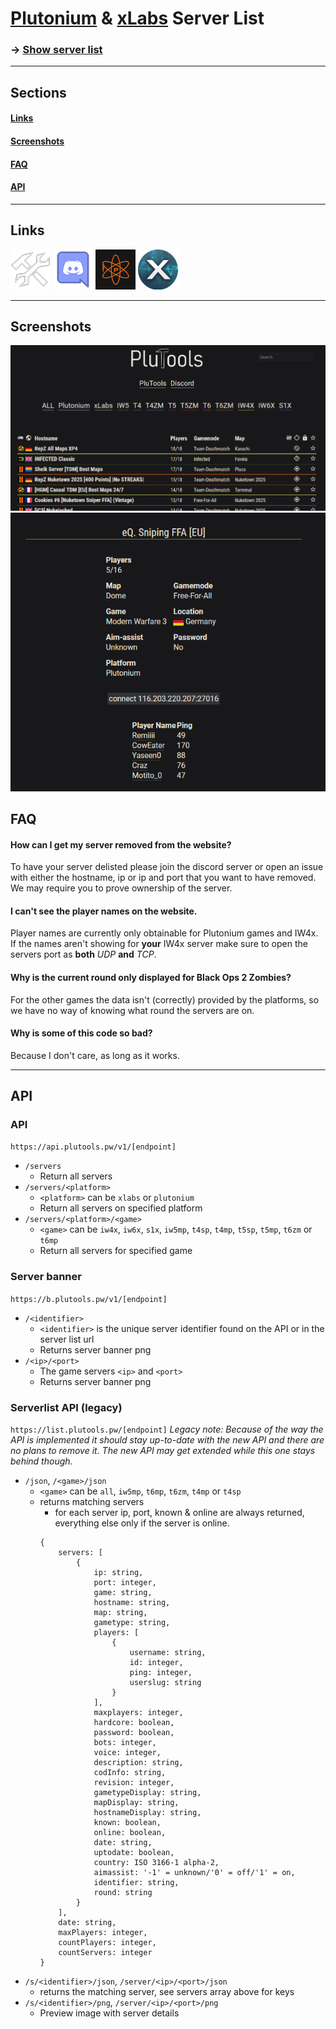 # [Plutonium](https://plutonium.pw) & [xLabs](https://xlabs.dev) Server List
### -> [Show server list](https://list.plutools.pw)

---

## Sections

#### [Links](#Links-1)
#### [Screenshots](#Screenshots-1)
#### [FAQ](#FAQ-1)
#### [API](#API-1)

---

## Links
[![PluTools](gh_assets/plutools_64.png)](https://plutools.pw/) [![Discord Server](gh_assets/discord.png)](https://discord.gg/SnJQusteNZ) [![Plutonium](gh_assets/plutonium.jpg)](https://plutonium.pw/) [![xlabs](gh_assets/xlabs.png)](https://xlabs.dev) 

---

## Screenshots

![Server list screenshot](gh_assets/screenshot1.png)
![Server page screenshot](gh_assets/screenshot2.png)

## FAQ
#### How can I get my server removed from the website?
To have your server delisted please join the discord server or open an issue with either the hostname, ip or ip and port that you want to have removed. We may require you to prove ownership of the server.

#### I can't see the player names on the website.
Player names are currently only obtainable for Plutonium games and IW4x. If the names aren't showing for **your** IW4x server make sure to open the servers port as **both** *UDP* **and** *TCP*.

#### Why is the current round only displayed for Black Ops 2 Zombies?
For the other games the data isn't (correctly) provided by the platforms, so we have no way of knowing what round the servers are on.

#### Why is some of this code so bad?
Because I don't care, as long as it works.

---

## API
### API
```https://api.plutools.pw/v1/[endpoint]```
- ```/servers```
  - Return all servers
- ```/servers/<platform>```
  - ```<platform>``` can be ```xlabs``` or ```plutonium```
  - Return all servers on specified platform
- ```/servers/<platform>/<game>```
  - ```<game>``` can be ```iw4x```, ```iw6x```, ```s1x```, ```iw5mp```, ```t4sp```, ```t4mp```, ```t5sp```, ```t5mp```, ```t6zm``` or ```t6mp```
  - Return all servers for specified game

### Server banner
```https://b.plutools.pw/v1/[endpoint]```
- ```/<identifier>```
  - ```<identifier>``` is the unique server identifier found on the API or in the server list url
  - Returns server banner png
- ```/<ip>/<port>```
  - The game servers ```<ip>``` and ```<port>```
  - Returns server banner png

### Serverlist API (legacy)
```https://list.plutools.pw/[endpoint]```
*Legacy note: Because of the way the API is implemented it should stay up-to-date with the new API and there are no plans to remove it. The new API may get extended while this one stays behind though.*
- ```/json```, ```/<game>/json```
  - ```<game>``` can be ```all```, ```iw5mp```, ```t6mp```, ```t6zm```, ```t4mp``` or ```t4sp```
  - returns matching servers
    - for each server ip, port, known & online are always returned, everything else only if the server is online.
    ```
    {
        servers: [
            {
                ip: string,
                port: integer,
                game: string,
                hostname: string,
                map: string,
                gametype: string,
                players: [
                    {
                        username: string,
                        id: integer,
                        ping: integer,
                        userslug: string
                    }
                ],
                maxplayers: integer,
                hardcore: boolean,
                password: boolean,
                bots: integer,
                voice: integer,
                description: string,
                codInfo: string,
                revision: integer,
                gametypeDisplay: string,
                mapDisplay: string,
                hostnameDisplay: string,
                known: boolean,
                online: boolean,
                date: string,
                uptodate: boolean,
                country: ISO 3166-1 alpha-2,
                aimassist: '-1' = unknown/'0' = off/'1' = on,
                identifier: string,
                round: string
            }
        ],
        date: string,
        maxPlayers: integer,
        countPlayers: integer,
        countServers: integer
    }
    ```
- ```/s/<identifier>/json```, ```/server/<ip>/<port>/json```
  - returns the matching server, see servers array above for keys
- ```/s/<identifier>/png```, ```/server/<ip>/<port>/png```
  - Preview image with server details